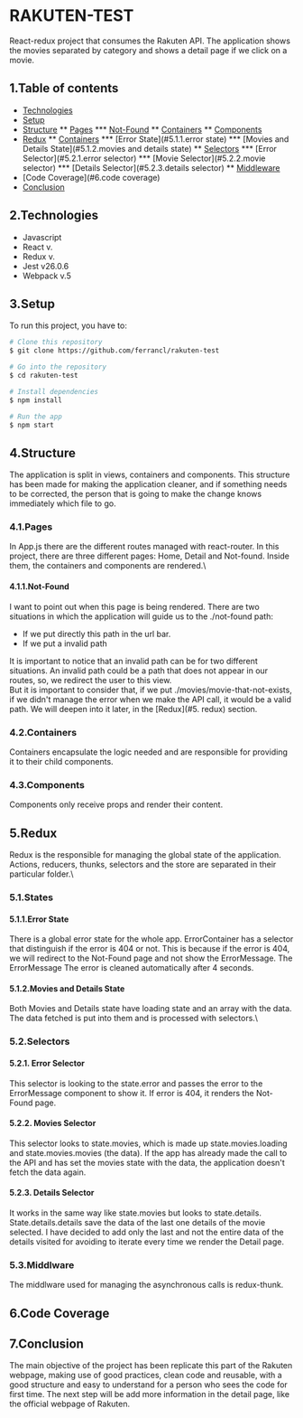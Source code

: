 # RAKUTEN-TEST
React-redux project that consumes the Rakuten API. The application shows the movies separated by category and shows a detail page if we click on a movie.

## 1.Table of contents
* [Technologies](#2.technologies)
* [Setup](#3.setup)
* [Structure](#4.structure)
** [Pages](#4.1.pages)
*** [Not-Found](#4.1.1.not-found)
** [Containers](#4.2.containers)
** [Components](#4.3.components)
* [Redux](#5.redux)
** [Containers](#5.1.State)
*** [Error State](#5.1.1.error state)
*** [Movies and Details State](#5.1.2.movies and details state)
** [Selectors](#5.2.selectors)
*** [Error Selector](#5.2.1.error selector)
*** [Movie Selector](#5.2.2.movie selector)
*** [Details Selector](#5.2.3.details selector)
** [Middleware](#5.3.middleware)
* [Code Coverage](#6.code coverage)
* [Conclusion](#7.conclusion)

## 2.Technologies
* Javascript
* React v.
* Redux v.
* Jest v26.0.6
* Webpack v.5

## 3.Setup
To run this project, you have to:

```bash
# Clone this repository
$ git clone https://github.com/ferrancl/rakuten-test

# Go into the repository
$ cd rakuten-test

# Install dependencies
$ npm install

# Run the app
$ npm start
```

## 4.Structure

The application is split in views, containers and components.
This structure has been made for making the application cleaner, and if something needs to be corrected, the person that is going to make the change knows immediately which file to go.

### 4.1.Pages
In App.js there are the different routes managed with react-router.
In this project, there are three different pages: Home, Detail and Not-found. Inside them, the containers and components are rendered.\

#### 4.1.1.Not-Found
I want to point out when this page is being rendered. There are two situations in which the application will guide us to the ./not-found path:
* If we put directly this path in the url bar.
* If we put a invalid path

It is important to notice that an invalid path can be for two different situations. An invalid path could be a path that does not appear in our routes, so, we redirect the user to this view.\
But it is important to consider that, if we put ./movies/movie-that-not-exists, if we didn't manage the error when we make the API call, it would be a valid path.
We will deepen into it later, in the [Redux](#5. redux) section.

### 4.2.Containers
Containers encapsulate the logic needed and are responsible for providing it to their child components.

### 4.3.Components
Components only receive props and render their content. 

## 5.Redux
Redux is the responsible for managing the global state of the application. Actions, reducers, thunks, selectors and the store are separated in their particular folder.\
### 5.1.States
#### 5.1.1.Error State
There is a global error state for the whole app. ErrorContainer has a selector that distinguish if the error is 404 or not. This is because if the error is 404, we will redirect
to the Not-Found page and not show the ErrorMessage. The ErrorMessage The error is cleaned automatically after 4 seconds.

#### 5.1.2.Movies and Details State
Both Movies and Details state have loading state and an array with the data. The data fetched is put into them and is processed with selectors.\

### 5.2.Selectors
#### 5.2.1. Error Selector
This selector is looking to the state.error and passes the error to the ErrorMessage component to show it. If error is 404, it renders the Not-Found page.

#### 5.2.2. Movies Selector
This selector looks to state.movies, which is made up state.movies.loading and state.movies.movies (the data). If the app has already made the call to the API and has set the movies state with the data, the application doesn't fetch the data again.

#### 5.2.3. Details Selector
It works in the same way like state.movies but looks to state.details. State.details.details save the data of the last one details of the movie selected. I have decided to add only the last and not the entire data of the details visited for avoiding to iterate every time we render the Detail page.

### 5.3.Middlware
The middlware used for managing the asynchronous calls is redux-thunk.

## 6.Code Coverage

## 7.Conclusion
The main objective of the project has been replicate this part of the Rakuten webpage, making use of good practices, clean code and reusable, with a good structure 
and easy to understand for a person who sees the code for first time.
The next step will be add more information in the detail page, like the official webpage of Rakuten.
